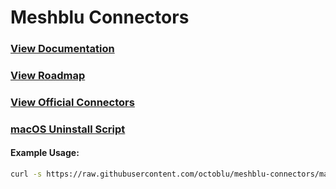 # Meshblu Connectors

### [View Documentation](https://meshblu-connectors.readme.io)

### [View Roadmap](https://github.com/octoblu/meshblu-connectors/blob/master/ROADMAP.md)

### [View Official Connectors](https://github.com/octoblu/meshblu-connectors/blob/master/OFFICIAL_CONNECTORS.md)

### [macOS Uninstall Script](https://github.com/octoblu/meshblu-connectors/blob/master/mac-uninstall-script.sh)

#### Example Usage:

```bash
curl -s https://raw.githubusercontent.com/octoblu/meshblu-connectors/master/mac-uninstall-script.sh | env CONNECTOR_UUID="[insert-connector-uuid-here]" bash
```
